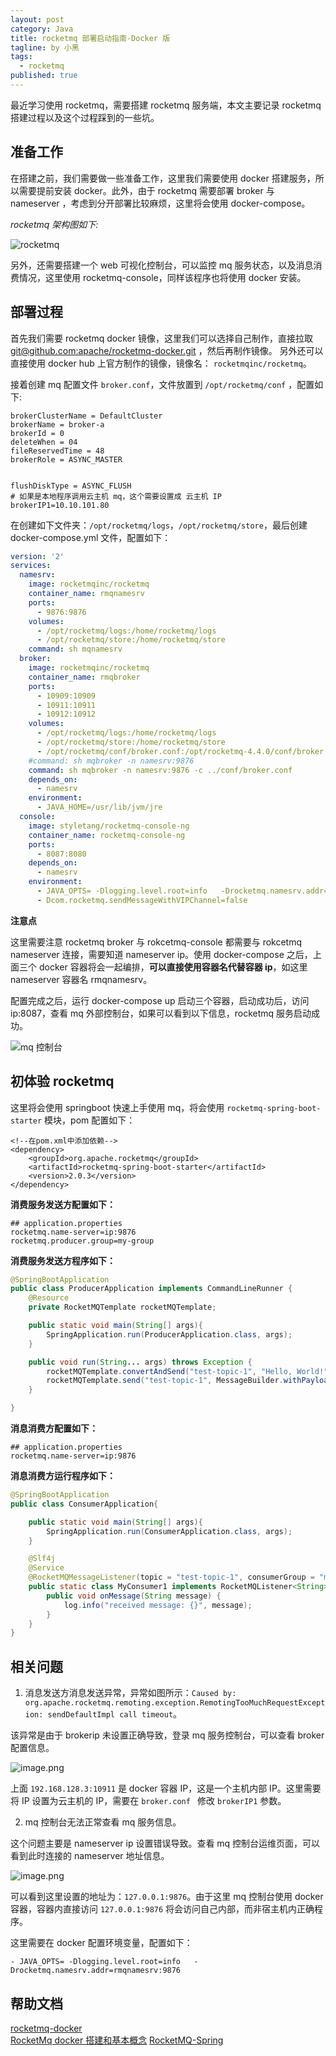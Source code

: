 ```yaml
---
layout: post
category: Java
title: rocketmq 部署启动指南-Docker 版
tagline: by 小黑
tags: 
  - rocketmq
published: true
---
```


最近学习使用 rocketmq，需要搭建 rocketmq 服务端，本文主要记录 rocketmq 搭建过程以及这个过程踩到的一些坑。

<!--more-->

## 准备工作

在搭建之前，我们需要做一些准备工作，这里我们需要使用 docker 搭建服务，所以需要提前安装 docker。此外，由于 rocketmq 需要部署 broker 与 nameserver ，考虑到分开部署比较麻烦，这里将会使用 docker-compose。

*rocketmq 架构图如下:*

![rocketmq](http://www.justdojava.com/assets/images/2019/java/image_andyxh/20190826/rmq-basic-arc.png)

另外，还需要搭建一个 web 可视化控制台，可以监控 mq 服务状态，以及消息消费情况，这里使用 rocketmq-console，同样该程序也将使用 docker 安装。

## 部署过程

首先我们需要 rocketmq docker 镜像，这里我们可以选择自己制作，直接拉取 [git@github.com:apache/rocketmq-docker.git](git@github.com:apache/rocketmq-docker.git) ，然后再制作镜像。 另外还可以直接使用 docker hub 上官方制作的镜像，镜像名： `rocketmqinc/rocketmq`。

接着创建 mq 配置文件 `broker.conf`，文件放置到 `/opt/rocketmq/conf` ，配置如下:

```properties
brokerClusterName = DefaultCluster  
brokerName = broker-a  
brokerId = 0  
deleteWhen = 04  
fileReservedTime = 48  
brokerRole = ASYNC_MASTER  


flushDiskType = ASYNC_FLUSH  
# 如果是本地程序调用云主机 mq，这个需要设置成 云主机 IP
brokerIP1=10.10.101.80 

```

在创建如下文件夹：`/opt/rocketmq/logs`，`/opt/rocketmq/store`，最后创建 docker-compose.yml 文件，配置如下：

```yaml
version: '2'
services:
  namesrv:
    image: rocketmqinc/rocketmq
    container_name: rmqnamesrv
    ports:
      - 9876:9876
    volumes:
      - /opt/rocketmq/logs:/home/rocketmq/logs
      - /opt/rocketmq/store:/home/rocketmq/store
    command: sh mqnamesrv
  broker:
    image: rocketmqinc/rocketmq
    container_name: rmqbroker
    ports:
      - 10909:10909
      - 10911:10911
      - 10912:10912
    volumes:
      - /opt/rocketmq/logs:/home/rocketmq/logs
      - /opt/rocketmq/store:/home/rocketmq/store
      - /opt/rocketmq/conf/broker.conf:/opt/rocketmq-4.4.0/conf/broker.conf
    #command: sh mqbroker -n namesrv:9876
    command: sh mqbroker -n namesrv:9876 -c ../conf/broker.conf
    depends_on:
      - namesrv
    environment:
      - JAVA_HOME=/usr/lib/jvm/jre
  console:
    image: styletang/rocketmq-console-ng
    container_name: rocketmq-console-ng
    ports:
      - 8087:8080
    depends_on:
      - namesrv
    environment:
      - JAVA_OPTS= -Dlogging.level.root=info   -Drocketmq.namesrv.addr=rmqnamesrv:9876 
      - Dcom.rocketmq.sendMessageWithVIPChannel=false
```

**注意点**

这里需要注意 rocketmq broker 与 rokcetmq-console 都需要与 rokcetmq nameserver 连接，需要知道 nameserver ip。使用 docker-compose 之后，上面三个 docker 容器将会一起编排，**可以直接使用容器名代替容器 ip**，如这里 nameserver 容器名 rmqnamesrv。

配置完成之后，运行 docker-compose up 启动三个容器，启动成功后，访问 ip:8087，查看 mq 外部控制台，如果可以看到以下信息，rocketmq 服务启动成功。

![mq 控制台](http://www.justdojava.com/assets/images/2019/java/image_andyxh/20190826/image-4ef98b7a.png)

## 初体验 rocketmq

这里将会使用 springboot 快速上手使用 mq，将会使用 `rocketmq-spring-boot-starter` 模块，pom 配置如下：

```pom
<!--在pom.xml中添加依赖-->
<dependency>
    <groupId>org.apache.rocketmq</groupId>
    <artifactId>rocketmq-spring-boot-starter</artifactId>
    <version>2.0.3</version>
</dependency>
```

**消费服务发送方配置如下：**

```properties
## application.properties
rocketmq.name-server=ip:9876
rocketmq.producer.group=my-group
```

**消费服务发送方程序如下：**

```java
@SpringBootApplication
public class ProducerApplication implements CommandLineRunner {
    @Resource
    private RocketMQTemplate rocketMQTemplate;

    public static void main(String[] args){
        SpringApplication.run(ProducerApplication.class, args);
    }

    public void run(String... args) throws Exception {
        rocketMQTemplate.convertAndSend("test-topic-1", "Hello, World!");
        rocketMQTemplate.send("test-topic-1", MessageBuilder.withPayload("Hello, World! I'm from spring message").build());
    }

}
```

**消息消费方配置如下：**

```
## application.properties
rocketmq.name-server=ip:9876
```

**消息消费方运行程序如下：**

```java
@SpringBootApplication
public class ConsumerApplication{

    public static void main(String[] args){
        SpringApplication.run(ConsumerApplication.class, args);
    }

    @Slf4j
    @Service
    @RocketMQMessageListener(topic = "test-topic-1", consumerGroup = "my-consumer_test-topic-1")
    public static class MyConsumer1 implements RocketMQListener<String> {
        public void onMessage(String message) {
            log.info("received message: {}", message);
        }
    }
}
```

## 相关问题

1. 消息发送方消息发送异常，异常如图所示：`Caused by: org.apache.rocketmq.remoting.exception.RemotingTooMuchRequestException: sendDefaultImpl call timeout`。

该异常是由于 brokerip 未设置正确导致，登录 mq 服务控制台，可以查看 broker 配置信息。

![image.png](http://www.justdojava.com/assets/images/2019/java/image_andyxh/20190826/image-e2578861.png)

上面 `192.168.128.3:10911` 是 docker 容器 IP，这是一个主机内部 IP。这里需要将 IP 设置为云主机的 IP，需要在 `broker.conf ` 修改 `brokerIP1` 参数。

2. mq 控制台无法正常查看 mq 服务信息。

这个问题主要是 nameserver ip 设置错误导致。查看 mq 控制台运维页面，可以看到此时连接的 nameserver 地址信息。

![image.png](http://www.justdojava.com/assets/images/2019/java/image_andyxh/20190826/image-a7437e6a.png)

可以看到这里设置的地址为：`127.0.0.1:9876`。由于这里 mq 控制台使用 docker 容器，容器内直接访问 `127.0.0.1:9876` 将会访问自己内部，而非宿主机内正确程序。

这里需要在 docker 配置环境变量，配置如下：

```
- JAVA_OPTS= -Dlogging.level.root=info   -Drocketmq.namesrv.addr=rmqnamesrv:9876 
```

## 帮助文档
[rocketmq-docker](https://github.com/apache/rocketmq-docker)  
[RocketMq docker 搭建和基本概念]([https://www.jianshu.com/p/072f18681351?utm_campaign=maleskine&utm_content=note&utm_medium=seo_notes&utm_source=recommendation](https://www.jianshu.com/p/072f18681351?utm_campaign=maleskine&utm_content=note&utm_medium=seo_notes&utm_source=recommendation))  
[RocketMQ-Spring](https://github.com/apache/rocketmq-spring/blob/master/README_zh_CN.md)